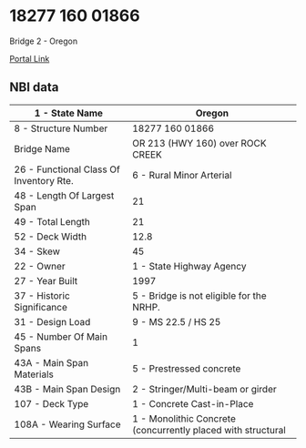 # 18277 160 01866

Bridge 2 - Oregon

[Portal Link](http://ltbp6.rutgers.edu/Bridges/Details/474913)

## NBI data
|1 - State Name	| Oregon|
|---|---|
|8 - Structure Number|	18277 160 01866
|Bridge Name|	OR 213 (HWY 160) over ROCK CREEK
|26 - Functional Class Of Inventory Rte.	|6 - Rural Minor Arterial
|48 - Length Of Largest Span|	21
|49 - Total Length|	21
|52 - Deck Width|	12.8
|34 - Skew|	45
|22 - Owner	|1 - State Highway Agency
|27 - Year Built|	1997
|37 - Historic Significance|	5 - Bridge is not eligible for the NRHP.
|31 - Design Load	|9 - MS 22.5 / HS 25
|45 - Number Of Main Spans|	1
|43A - Main Span Materials|	5 - Prestressed concrete |
|43B - Main Span Design|	2 - Stringer/Multi-beam or girder
|107 - Deck Type|	1 - Concrete Cast-in-Place
|108A - Wearing Surface|	1 - Monolithic Concrete (concurrently placed with structural
